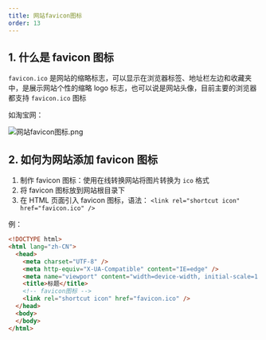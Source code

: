```yaml
---
title: 网站favicon图标
order: 13
---
```


## 1. 什么是 favicon 图标

`favicon.ico` 是网站的缩略标志，可以显示在浏览器标签、地址栏左边和收藏夹中，是展示网站个性的缩略 logo 标志，也可以说是网站头像，目前主要的浏览器都支持 `favicon.ico` 图标

如淘宝网：

![网站favicon图标.png](https://zhf-picture.oss-cn-qingdao.aliyuncs.com/my-img/网站favicon图标.png)

## 2. 如何为网站添加 favicon 图标

1. 制作 favicon 图标：使用在线转换网站将图片转换为 `ico` 格式
2. 将 favicon 图标放到网站根目录下
3. 在 HTML 页面引入 favicon 图标，语法： `<link rel="shortcut icon" href="favicon.ico" />`

例：
```html
<!DOCTYPE html>
<html lang="zh-CN">
  <head>
    <meta charset="UTF-8" />
    <meta http-equiv="X-UA-Compatible" content="IE=edge" />
    <meta name="viewport" content="width=device-width, initial-scale=1.0" />
    <title>标题</title>
    <!-- favicon图标 -->
    <link rel="shortcut icon" href="favicon.ico" />
  </head>
  <body>
  </body>
</html>
```

